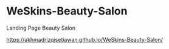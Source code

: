 # WeSkins-Beauty-Salon
Landing Page Beauty Salon


https://akhmadrizqisetiawan.github.io/WeSkins-Beauty-Salon/
